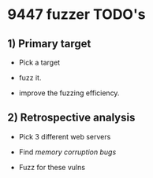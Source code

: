 # 9447 fuzzer TODO's

## 1) Primary target

* Pick a target

* fuzz it.

* improve the fuzzing efficiency.

## 2) Retrospective analysis

* Pick 3 different web servers

* Find _memory corruption bugs_

* Fuzz for these vulns
